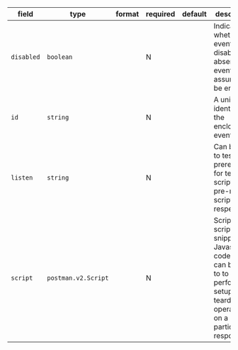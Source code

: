 | field | type | format | required | default | description |
|---|---|---|---|---|---|
| `disabled` | `boolean` |  | N |  | Indicates whether the event is disabled. If absent, the event is assumed to be enabled. |
| `id` | `string` |  | N |  | A unique identifier for the enclosing event |
| `listen` | `string` |  | N |  | Can be set to test or prerequest for test scripts or pre-request scripts respectively. |
| `script` | `postman.v2.Script` |  | N |  | Script A script is a snippet of Javascript code that can be used to to perform setupor teardown operations on a particular response. |
